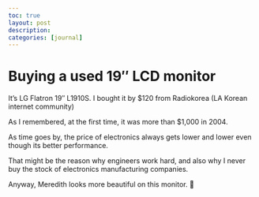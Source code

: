 ```yaml
---
toc: true
layout: post
description:
categories: [journal]
---
```

# Buying a used 19″ LCD monitor

It’s LG Flatron 19″ L1910S.
I bought it by \$120 from Radiokorea (LA Korean internet community)

As I remembered, at the first time, it was more than \$1,000 in 2004.

As time goes by, the price of electronics always gets lower and lower even though its better performance.

That might be the reason why engineers work hard, and also why I never buy the stock of electronics manufacturing companies.

Anyway, Meredith looks more beautiful on this monitor. 🙂